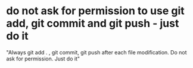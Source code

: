 # do not ask for permission to use git add, git commit and git push - just do it
"Always git add . , git commit, git push after each file modification. Do not ask for permission. Just do it"
